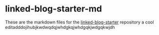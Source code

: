 # linked-blog-starter-md
These are the markdown files for the [linked-blog-starter](https://github.com/matthewwong525/linked-blog-starter) repository
a cool editadddojihubjkwdwqdqjwhdgkqjwhdgqkjwdgqkwjdh
